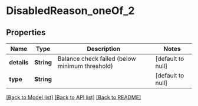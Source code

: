 # DisabledReason_oneOf_2
## Properties

| Name | Type | Description | Notes |
|------------ | ------------- | ------------- | -------------|
| **details** | **String** | Balance check failed (below minimum threshold) | [default to null] |
| **type** | **String** |  | [default to null] |

[[Back to Model list]](../README.md#documentation-for-models) [[Back to API list]](../README.md#documentation-for-api-endpoints) [[Back to README]](../README.md)


